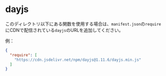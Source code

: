 # dayjs

このディレクトリ以下にある関数を使用する場合は、`manifest.json`の`require`にCDNで配信されている`dayjs`のURLを追加してください。

例：

```json
{
  "require": [
    "https://cdn.jsdelivr.net/npm/dayjs@1.11.6/dayjs.min.js"
  ]
}
```
